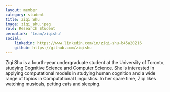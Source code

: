 ```yaml
---
layout: member
category: student
title: Ziqi Shu
image: ziqi_shu.jpeg
role: Research Student
permalink: 'team/ziqishu'
social:
    linkedin: https://www.linkedin.com/in/ziqi-shu-b45a20216
    github: https://github.com/ziqishu
---
```

Ziqi Shu is a fourth-year undergraduate student at the University of Toronto, studying Cognitive Science and Computer 
Science. She is interested in applying computational models in studying human cognition and a wide range of topics in 
Computational Linguistics. In her spare time, Ziqi likes watching musicals, petting cats and sleeping.
<br>
<br>

